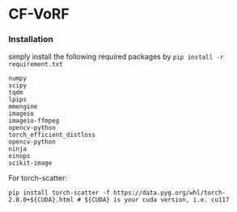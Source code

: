 # CF-VoRF


### Installation 
simply install the following required packages by ```pip install -r requirement.txt```
```
numpy
scipy
tqdm
lpips
mmengine
imageio
imageio-ffmpeg
opencv-python
torch_efficient_distloss
opencv-python
ninja
einops
scikit-image
```
For torch-scatter: 
```
pip install torch-scatter -f https://data.pyg.org/whl/torch-2.0.0+${CUDA}.html # ${CUDA} is your cuda version, i.e. cu117
```
